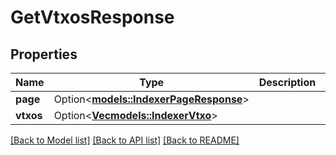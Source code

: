 # GetVtxosResponse

## Properties

| Name      | Type                                                              | Description | Notes      |
| --------- | ----------------------------------------------------------------- | ----------- | ---------- |
| **page**  | Option<[**models::IndexerPageResponse**](IndexerPageResponse.md)> |             | [optional] |
| **vtxos** | Option<[**Vec<models::IndexerVtxo>**](IndexerVtxo.md)>            |             | [optional] |

[[Back to Model list]](../README.md#documentation-for-models) [[Back to API list]](../README.md#documentation-for-api-endpoints) [[Back to README]](../README.md)
